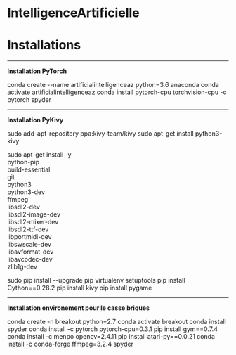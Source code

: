 # IntelligenceArtificielle

Installations
=============================

--------------------------------------
**Installation PyTorch**

conda create --name artificialintelligenceaz python=3.6 anaconda
conda activate artificialintelligenceaz
conda install pytorch-cpu torchvision-cpu -c pytorch
spyder

--------------------------------------
**Installation PyKivy**

sudo add-apt-repository ppa:kivy-team/kivy
sudo apt-get install python3-kivy
 
sudo apt-get install -y \
    python-pip \
    build-essential \
    git \
    python3 \
    python3-dev \
    ffmpeg \
    libsdl2-dev \
    libsdl2-image-dev \
    libsdl2-mixer-dev \
    libsdl2-ttf-dev \
    libportmidi-dev \
    libswscale-dev \
    libavformat-dev \
    libavcodec-dev \
    zlib1g-dev
 
sudo pip install --upgrade pip virtualenv setuptools
pip install Cython==0.28.2
pip install kivy
pip install pygame


--------------------------------------
**Installation environement pour le casse briques**

conda create -n breakout python=2.7
conda activate breakout
conda install spyder
conda install -c pytorch pytorch-cpu=0.3.1
pip install gym==0.7.4
conda install -c menpo opencv=2.4.11 
pip install atari-py==0.0.21
conda install -c conda-forge ffmpeg=3.2.4 
spyder

